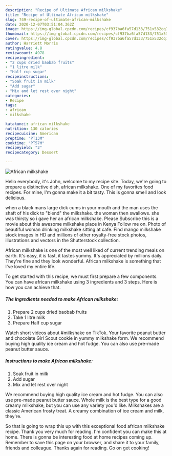 ```yaml
---
description: "Recipe of Ultimate African milkshake"
title: "Recipe of Ultimate African milkshake"
slug: 749-recipe-of-ultimate-african-milkshake
date: 2020-12-07T03:51:04.362Z
image: https://img-global.cpcdn.com/recipes/cf937ba6fa57d133/751x532cq70/african-milkshake-recipe-main-photo.jpg
thumbnail: https://img-global.cpcdn.com/recipes/cf937ba6fa57d133/751x532cq70/african-milkshake-recipe-main-photo.jpg
cover: https://img-global.cpcdn.com/recipes/cf937ba6fa57d133/751x532cq70/african-milkshake-recipe-main-photo.jpg
author: Harriett Morris
ratingvalue: 4.8
reviewcount: 4978
recipeingredient:
- "2 cups dried baobab fruits"
- "1 litre milk"
- "Half cup sugar"
recipeinstructions:
- "Soak fruit in milk"
- "Add sugar"
- "Mix and let rest over night"
categories:
- Recipe
tags:
- african
- milkshake

katakunci: african milkshake 
nutrition: 130 calories
recipecuisine: American
preptime: "PT13M"
cooktime: "PT57M"
recipeyield: "2"
recipecategory: Dessert

---
```



![African milkshake](https://img-global.cpcdn.com/recipes/cf937ba6fa57d133/751x532cq70/african-milkshake-recipe-main-photo.jpg)

Hello everybody, it's John, welcome to my recipe site. Today, we're going to prepare a distinctive dish, african milkshake. One of my favorites food recipes. For mine, I'm gonna make it a bit tasty. This is gonna smell and look delicious.

when a black mans large dick cums in your mouth and the man uses the shaft of his dick to &#34;blend&#34; the milkshake. the woman then swallows. she was thirsty so i gave her an african milkshake. Please Subscribe this is a movie about this awesome milkshake place in Kenya Follow me on. Photo of beautiful woman drinking milkshake sitting at cafe. Find mango milkshake stock images in HD and millions of other royalty-free stock photos, illustrations and vectors in the Shutterstock collection.

African milkshake is one of the most well liked of current trending meals on earth. It's easy, it is fast, it tastes yummy. It's appreciated by millions daily. They're fine and they look wonderful. African milkshake is something that I've loved my entire life.


To get started with this recipe, we must first prepare a few components. You can have african milkshake using 3 ingredients and 3 steps. Here is how you can achieve that.

<!--inarticleads1-->

##### The ingredients needed to make African milkshake:

1. Prepare 2 cups dried baobab fruits
1. Take 1 litre milk
1. Prepare Half cup sugar


Watch short videos about #milkshake on TikTok. Your favorite peanut butter and chocolate Girl Scout cookie in yummy milkshake form. We recommend buying high quality ice cream and hot fudge. You can also use pre-made peanut butter sauce. 

<!--inarticleads2-->

##### Instructions to make African milkshake:

1. Soak fruit in milk
1. Add sugar
1. Mix and let rest over night


We recommend buying high quality ice cream and hot fudge. You can also use pre-made peanut butter sauce. Whole milk is the best type for a good creamy milkshake, but you can use any variety you&#39;d like. Milkshakes are a classic American frosty treat. A creamy combination of ice cream and milk, they&#39;re. 

So that is going to wrap this up with this exceptional food african milkshake recipe. Thank you very much for reading. I'm confident you can make this at home. There is gonna be interesting food at home recipes coming up. Remember to save this page on your browser, and share it to your family, friends and colleague. Thanks again for reading. Go on get cooking!
